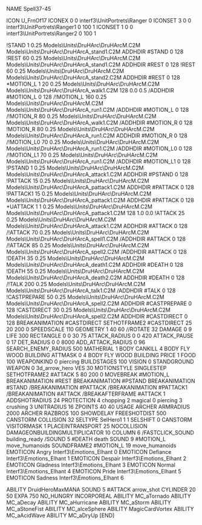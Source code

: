 NAME Spell37-45

ICON U_FrnOf17
ICONEX 0 0 interf3\UnitPortrets\Ranger 0
ICONSET 3 0 0 interf3\UnitPortrets\Ranger1 0 100 1
ICONSET 1 0 0 interf3\UnitPortrets\Ranger2 0 100 1

!STAND          1 0.25 Models\Units\DruHArc\DruHArcM.C2M Models\Units\DruHArc\DruHArcA_stand1.C2M
ADDHDIR #STAND 0 128
!REST          60 0.25 Models\Units\DruHArc\DruHArcM.C2M Models\Units\DruHArc\DruHArcA_stand1.C2M
ADDHDIR #REST 0 128
!REST          60 0.25 Models\Units\DruHArc\DruHArcM.C2M Models\Units\DruHArc\DruHArcA_stand2.C2M
ADDHDIR #REST 0 128
*MOTION_L      1 20 0.25 Models\Units\DruHArc\DruHArcM.C2M Models\Units\DruHArc\DruHArcA_walk1.C2M 128 0.0 0.5
/ADDHDIR #MOTION_L 0 128
/!MOTION_L      160 0.25 Models\Units\DruHArc\DruHArcM.C2M Models\Units\DruHArc\DruHArcA_run1.C2M
/ADDHDIR #MOTION_L 0 128
/!MOTION_R      80 0.25 Models\Units\DruHArc\DruHArcM.C2M Models\Units\DruHArc\DruHArcA_walk1.C2M
/ADDHDIR #MOTION_R 0 128
!MOTION_R      80 0.25 Models\Units\DruHArc\DruHArcM.C2M Models\Units\DruHArc\DruHArcA_run1.C2M
ADDHDIR #MOTION_R 0 128
/!MOTION_L0      70 0.25 Models\Units\DruHArc\DruHArcM.C2M Models\Units\DruHArc\DruHArcA_run1.C2M
/ADDHDIR #MOTION_L0 0 128
/!MOTION_L1      70 0.25 Models\Units\DruHArc\DruHArcM.C2M Models\Units\DruHArc\DruHArcA_run1.C2M
/ADDHDIR #MOTION_L1 0 128
!PSTAND        1  0.25 Models\Units\DruHArc\DruHArcM.C2M Models\Units\DruHArc\DruHArcA_attack1.C2M
ADDHDIR #PSTAND 0 128 
!PATTACK        15  0.25 Models\Units\DruHArc\DruHArcM.C2M Models\Units\DruHArc\DruHArcA_pattack1.C2M
ADDHDIR #PATTACK 0 128
!PATTACK1        15  0.25 Models\Units\DruHArc\DruHArcM.C2M Models\Units\DruHArc\DruHArcA_pattack1.C2M
ADDHDIR #PATTACK 0 128 
*UATTACK      1 1 0.25 Models\Units\DruHArc\DruHArcM.C2M Models\Units\DruHArc\DruHArcA_pattack1.C2M 128 1.0 0.0
!ATTACK        25 0.25 Models\Units\DruHArc\DruHArcM.C2M Models\Units\DruHArc\DruHArcA_attack1.C2M
ADDHDIR #ATTACK 0 128
/!ATTACK       70 0.25 Models\Units\DruHArc\DruHArcM.C2M Models\Units\DruHArc\DruHArcA_spell1.C2M
/ADDHDIR #ATTACK 0 128
/!ATTACK        85 0.25 Models\Units\DruHArc\DruHArcM.C2M Models\Units\DruHArc\DruHArcA_spell2.C2M
/ADDHDIR #ATTACK 0 128
!DEATH         35 0.25 Models\Units\DruHArc\DruHArcM.C2M Models\Units\DruHArc\DruHArcA_death1.C2M
ADDHDIR #DEATH 0 128
!DEATH         55 0.25 Models\Units\DruHArc\DruHArcM.C2M Models\Units\DruHArc\DruHArcA_death2.C2M
ADDHDIR #DEATH 0 128
/!TALK         200 0.25 Models\Units\DruHArc\DruHArcM.C2M Models\Units\DruHArc\DruHArcA_talk1.C2M
/ADDHDIR #TALK 0 128
!CASTPREPARE   50  0.25 Models\Units\DruHArc\DruHArcM.C2M Models\Units\DruHArc\DruHArcA_spell2.C2M
ADDHDIR #CASTPREPARE 0 128
!CASTDIRECT    30  0.25 Models\Units\DruHArc\DruHArcM.C2M Models\Units\DruHArc\DruHArcA_spell2.C2M
ADDHDIR #CASTDIRECT 0 128
BREAKANIMATION #CASTDIRECT
SETHOTFRAME2 #CASTDIRECT 25 20 200 0
SPEEDSCALE 110
GEOMETRY 1 40 60
//ROTATE 32
DAMAGE   0 9
LIFE     300
RECTANGLE 0 0 30 75
ATTACK_RADIUS 0 0 420
ATTACK_PAUSE 0 17
DET_RADIUS 0 0 8000
ADD_ATTACK_RADIUS 0 96
SEARCH_ENEMY_RADIUS 500
MATHERIAL 1 BODY
CANKILL 4 BODY FLY WOOD BUILDING
ATTMASK 0 4 BODY FLY WOOD BUILDING
PRICE 1 FOOD 100
WEAPONKIND 0 piercing
BUILDSTAGES 100
VISION 0
STANDGROUND
WEAPON 0 3d_arrow_hero
VES 30
MOTIONSTYLE SINGLESTEP
SETHOTFRAME2 #ATTACK 5 80 200 0
MOVEBREAK #MOTION_L
BREAKANIMATION #REST
BREAKANIMATION #PSTAND
BREAKANIMATION #STAND
/BREAKANIMATION #PATTACK
/BREAKANIMATION #PATTACK1
/BREAKANIMATION #ATTACK
/BREAKAFTERFRAME #ATTACK 1
ADDSHOTRADIUS 24
PROTECTION 4 chopping 2 magical 0 piercing 3 crushing 3
UNITRADIUS 16
ZPOINTS 40 40
USAGE ARCHER
ARMRADIUS 		2000
ARCHER
RAZBROS 100
SHOWDELAY
FREESHOTDIST 500
CANSTORM
COLLISION 32
SELTYPE SelHero1 1 1
SELSHIFT 0
CANSTORM
VISITORMASK 1
PLACEINTRANSPORT 25
NOCOLLISION
DAMAGEONBUILDINGMULTIPLICATOR 10
COLUMN 6
/FASTCLICK_SOUND building_ready
/SOUND 5 #DEATH death
SOUND 9 #MOTION_L move_humanoids
SOUNDFRAME2 #MOTION_L 19 move_humanoids
EMOTICON Angry Interf3\Emotions_Elhant 0
EMOTICON Defiance Interf3\Emotions_Elhant 1
EMOTICON Despair Interf3\Emotions_Elhant 2
EMOTICON Gladness Interf3\Emotions_Elhant 3
EMOTICON Normal Interf3\Emotions_Elhant 4
EMOTICON Pride Interf3\Emotions_Elhant 5
EMOTICON Sadness Interf3\Emotions_Elhant 6

ABILITY DruidHeroMaxMANA
SOUND 5 #ATTACK arrow_shot
CYLINDER 20 50
EXPA 750
NO_HUNGRY
INCORPOREAL
ABILITY MC_aTornado
ABILITY MC_aDecay
ABILITY MC_aHurricane
ABILITY MC_aStorm
ABILITY MC_aStoneFist
ABILITY MC_aIceSphere
ABILITY MagicCardVortex
ABILITY MC_aAcidWave
ABILITY MC_aDryUp
[END]
